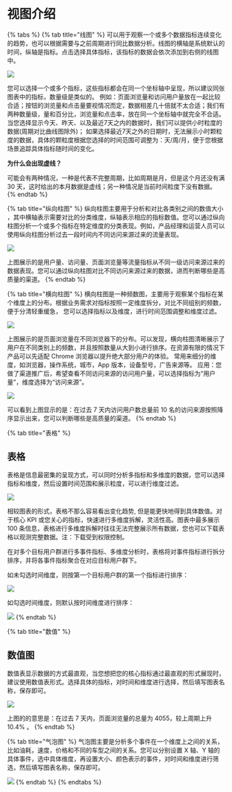 # 视图介绍

{% tabs %}
{% tab title="线图" %}
可以用于观察一个或多个数据指标连续变化的趋势，也可以根据需要与之前周期进行同比数据分析。线图的横轴是系统默认的时间，纵轴是指标。点击选择具体指标，该指标的数据会依次添加到右侧的线图中。

![](https://docs.growingio.com/.gitbook/assets/-LGNxeGABUADKiTWTaEM-LLOlf19XxXNqhWMjuLC-LLOjAUrpFaZj2wb8eyvE7BABFE59BBE.png)

您可以选择一个或多个指标，这些指标都会在同一个坐标轴中呈现，所以建议同张图表中的指标，数量级是类似的。 例如：页面浏览量和访问用户量放在一起比较合适；按钮的浏览量和点击量要视情况而定，数据相差几十倍就不太合适；我们有两种数量级，量和百分比，浏览量和点击率，放在同一个坐标轴中就完全不合适。 当您选择显示今天、昨天、以及最近7天之内的数据时，我们可以提供小时粒度的数据\(周期对比曲线图除外\)； 如果选择最近7天之外的日期时，无法展示小时颗粒度的数据，具体的颗粒度根据您选择的时间范围可调整为：天/周/月，便于您根据场景追踪具体指标随时间的变化。

**为什么会出现虚线？**

可能会有两种情况，一种是代表不完整周期，比如周期是月，但是这个月还没有满 30 天，这时给出的本月数据是虚线；另一种情况是当前时间粒度下没有数据。
{% endtab %}

{% tab title="纵向柱图" %}
纵向柱图主要用于分析和对比各类别之间的数值大小 ，其中横轴表示需要对比的分类维度，纵轴表示相应的指标数值。您可以通过纵向柱图分析一个或多个指标在特定维度的分类表现。例如，产品经理和运营人员可以使用纵向柱图分析过去一段时间内不同访问来源过来的流量表现。

![](https://docs.growingio.com/.gitbook/assets/-LGNxeGABUADKiTWTaEM-LLTA9B89L-GdGwzIBJC-LLTAoiHQiFiahnp6vsoimage.png)

上图展示的是用户量、访问量、页面浏览量等流量指标从不同一级访问来源过来的数据表现。您可以通过纵向柱图对比不同访问来源过来的数据，进而判断哪些是高质量的渠道。
{% endtab %}

{% tab title="横向柱图" %}
横向柱图是一种频数图，主要用于观察某个指标在某个维度上的分布。根据业务需求对指标按照一定维度拆分，对比不同组别的频数，便于分清轻重缓急， 您可以选择指标以及维度，进行时间范围调整和维度过滤。

![](https://docs.growingio.com/.gitbook/assets/-LGNxeGABUADKiTWTaEM-LLOlf19XxXNqhWMjuLC-LLOkOxiNELTmeKyYWP1E6A8AAE59091E69FB1E59BBE.png)

上图展示的是页面浏览量在不同浏览器下的分布。可以发现，横向柱图清晰展示了用户在不同类别上的频数，并且按照数量从大到小进行排序。在资源有限的情况下产品可以先适配 Chrome 浏览器以提升绝大部分用户的体验。 常用来细分的维度，如浏览器，操作系统，城市，App 版本，设备型号，广告来源等。 应用：您做了渠道推广后，希望查看不同访问来源的访问用户量，可以选择指标为“用户量”，维度选择为“访问来源”。

![](https://docs.growingio.com/.gitbook/assets/-LGNxeGABUADKiTWTaEM-LLOlf19XxXNqhWMjuLC-LLOkv2Pn-PeoxlXJq6_image.png)

可以看到上图显示的是：在过去 7 天内访问用户数总量前 10 名的访问来源按照降序显示出来，您可以判断哪些是高质量的渠道。
{% endtab %}

{% tab title="表格" %}
## **表格** <a id="43-biao-ge"></a>

表格是信息最密集的呈现方式，可以同时分析多指标和多维度的数据，您可以选择指标和维度，然后设置时间范围和展示粒度，可以进行维度过滤。

![](https://docs.growingio.com/.gitbook/assets/-LGNxeGABUADKiTWTaEM-LLOlf19XxXNqhWMjuLC-LLOlQBOtfFWzGKB1gUcimage.png)

相较图表的形式，表格不那么容易看出变化趋势, 但是能更快地得到具体数值。对于核心 KPI 或您关心的指标，快速进行多维度拆解，灵活性高。图表中最多展示 100 条信息，表格进行多维度拆解时往往无法完整展示所有数据，您也可以下载表格以观测完整数据。注：下载受到权限控制。

在对多个目标用户群进行多事件指标、多维度分析时，表格将对事件指标进行拆分排序，并将各事件指标聚合在对应目标用户群下。

如未勾选时间维度，则按第一个目标用户群的第一个指标进行排序：

![](https://docs.growingio.com/.gitbook/assets/-LGNxeGABUADKiTWTaEM-LLm2afb4ZhF5KN2xeGo-LLm4BEfj37YEBvtEd-OE6B2A1E697B6E997B4.png)

如勾选时间维度，则默认按时间维度进行排序：

![](https://docs.growingio.com/.gitbook/assets/-LGNxeGABUADKiTWTaEM-LLm2afb4ZhF5KN2xeGo-LLm4VZFEDqUQFmKWD6BE697B6E997B4.png)
{% endtab %}

{% tab title="数值" %}
## **数值图** <a id="45-shu-zhi-tu"></a>

数值表显示数据的方式最直观，当您想把您的核心指标通过最直观的形式展现时，建议使用数值表形式。选择具体的指标，对时间和维度进行选择，然后填写图表名称，保存即可。

![](https://docs.growingio.com/.gitbook/assets/-LGNxeGABUADKiTWTaEM-LLOlf19XxXNqhWMjuLC-LLOfE_DtTUbBn7dQ0N7E695B0E580BCE59BBE.png)

上图的的意思是：在过去 7 天内，页面浏览量的总量为 4055，较上周期上升 10.4% 。
{% endtab %}

{% tab title="气泡图" %}
气泡图主要是分析多个事件在一个维度上之间的关系，比如油耗，速度，价格和不同的车型之间的关系。您可以分别设置 X 轴、Y 轴的具体事件，选中具体维度，再设置大小、颜色表示的事件，对时间和维度进行筛选，然后填写图表名称，保存即可。

![](https://docs.growingio.com/.gitbook/assets/-LGNxeGABUADKiTWTaEM-LLOlf19XxXNqhWMjuLC-LLOi8X370beS-4gkyfhE6B094E6B3A1E59BBE.png)
{% endtab %}
{% endtabs %}

